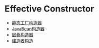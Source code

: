 # Effective Constructor
+ [静态工厂构造器](https://github.com/Tanglong9344/jl/blob/master/src/java_effective_constructor/StaticFactoryConstructor.java)
+ [JavaBean构造器](https://github.com/Tanglong9344/jl/blob/master/src/java_effective_constructor/JavaBeanConstructor.java)
+ [层叠构造器](https://github.com/Tanglong9344/jl/blob/master/src/java_effective_constructor/TelescopeConstructor.java)
+ [建造者构造](https://github.com/Tanglong9344/jl/blob/master/src/java_effective_constructor/BuilderConstructor.java)

